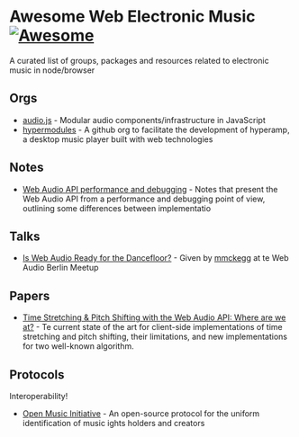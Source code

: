# Awesome Web Electronic Music [![Awesome](https://cdn.rawgit.com/sindresorhus/awesome/d7305f38d29fed78fa85652e3a63e154dd8e8829/media/badge.svg)](https://github.com/sindresorhus/awesome)

A curated list of groups, packages and resources related to electronic music in node/browser

## Orgs

- [audio.js](https://github.com/audiojs) - Modular audio components/infrastructure in JavaScript
- [hypermodules](https://github.com/hypermodules) - A github org to facilitate the development of hyperamp, a desktop music player built with web technologies


## Notes

- [Web Audio API performance and debugging](https://padenot.github.io/web-audio-perf/) - Notes that present the Web Audio API from a performance and debugging point of view, outlining some differences between implementatio


## Talks

- [Is Web Audio Ready for the Dancefloor?](https://www.youtube.com/watch?v=rgPdhJRoWMM) - Given by [mmckegg](https://github.com/mmckegg) at te Web Audio Berlin Meetup


## Papers

- [Time Stretching & Pitch Shifting with the Web Audio API:
Where are we at?](https://smartech.gatech.edu/bitstream/handle/1853/54587/WAC2016-48.pdf?sequence=1&isAllowed=y) - Te current state of the art for client-side implementations of time stretching and pitch shifting, their limitations, and new implementations for two well-known algorithm.

## Protocols

Interoperability!

- [Open Music Initiative](http://open-music.org) - An open-source protocol for the uniform identification of music ights holders and creators
